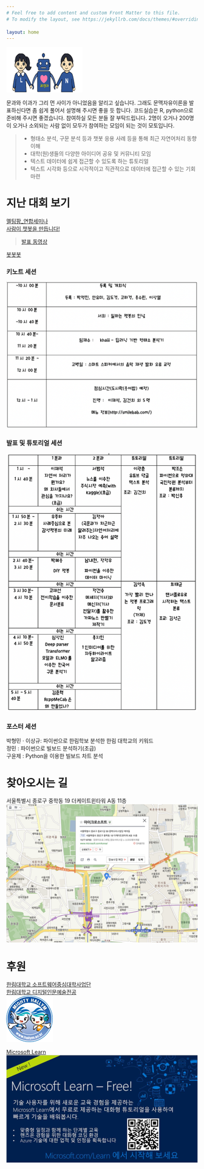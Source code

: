 ```yaml
---
# Feel free to add content and custom Front Matter to this file.
# To modify the layout, see https://jekyllrb.com/docs/themes/#overriding-theme-defaults

layout: home
---
```


                  

<img src="./pic/logo.png" width="200" width="300" height="120" ><BR>

문과와 이과가 그리 먼 사이가 아니었음을 알리고 싶습니다. 그래도 문맥자유이론을 발표하신다면 좀 쉽게 풀어서 설명해 주시면 좋을 듯 합니다. 코드실습은 R, python으로 준비해 주시면 좋겠습니다. 참여하실 모든 분들 잘 부탁드립니다. 2명이 오거나 200명이 오거나 소외되는 사람 없이 모두가 참여하는 모임이 되는 것이 모토입니다.



  >-    형태소 분석, 구문 분석 등과 챗봇 응용 사례 등을 통해 최근 자연어처리 동향 이해
  >-    대학(원)생들의 다양한 아이디어 공유 및 커뮤니티 모임      
  >-    텍스트 데이터에 쉽게 접근할 수 있도록 하는 튜토리얼        
  >-    텍스트 시각화 등으로 시각적이고 직관적으로 데이터에 접근할 수 있는 기회 마련         


# 지난 대회 보기          
[멜팅팡_연합세미나](https://www.onoffmix.com/event/110570)                   
[사람이 챗봇을 만듭니다!](https://www.onoffmix.com/event/124842)            
 >[발표 동영상](https://www.youtube.com/playlist?list=PLqkITFr6P-oRQu0OJCIqHuff-ubbCkWlL)                   

[봇봇봇](https://www.onoffmix.com/event/89407)                 


### 키노트 세션                

![table1](./pic/p.png)          

### 발표 및 튜토리얼 세션                                
![table2](./pic/main.png)        

### 포스터 세션                    
박형민 · 이상규: 파이썬으로 한림학보 분석한 한림 대학교의 키워드            
정민 : 파이썬으로 빌보드 분석하기(초급)                 
구윤제 : Python을 이용한 빌보드 차트 분석                       
          


# 찾아오시는 길           
서울특별시 종로구 중학동 19 더케이트윈타워 A동 11층                            
![지도](./pic/msmap.png)


# 후원               
[한림대학교 소프트웨어중심대학사업단](http://hlsw.hallym.ac.kr)                            
[한림대학교 디지털인문예술전공](https://sites.google.com/view/dah-hallym)            
![한림대학교](./pic/hallym.png)         

[Microsoft Learn](https://docs.microsoft.com/ko-kr/learn)         
![마이크로소프트](./pic/mslearn.jpeg)              
